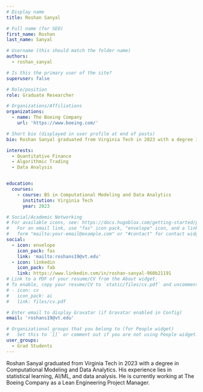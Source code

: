 ```yaml
---
# Display name
title: Roshan Sanyal

# Full name (for SEO)
first_name: Roshan
last_name: Sanyal

# Username (this should match the folder name)
authors:
  - roshan_sanyal

# Is this the primary user of the site?
superuser: false

# Role/position
role: Graduate Researcher

# Organizations/Affiliations
organizations:
  - name: The Boeing Company
    url: 'https://www.boeing.com/'

# Short bio (displayed in user profile at end of posts)
bio: Roshan Sanyal graduated from Virginia Tech in 2023 with a degree in Computational Modeling and Data Analytics. His experience lies in statistical learning, AI/ML, and data analysis. He is currently working at The Boeing Company as a Lean Engineering Project Manager.

interests:
  - Quantitative Finance
  - Algorithmic Trading
  - Data Analysis


education:
  courses:
    - course: BS in Computational Modeling and Data Analytics
      institution: Virginia Tech
      year: 2023

# Social/Academic Networking
# For available icons, see: https://docs.hugoblox.com/getting-started/page-builder/#icons
#   For an email link, use "fas" icon pack, "envelope" icon, and a link in the
#   form "mailto:your-email@example.com" or "#contact" for contact widget.
social:
  - icon: envelope
    icon_pack: fas
    link: 'mailto:roshans19@vt.edu'
  - icon: linkedin
    icon_pack: fab
    link: https://www.linkedin.com/in/roshan-sanyal-960b21191
# Link to a PDF of your resume/CV from the About widget.
# To enable, copy your resume/CV to `static/files/cv.pdf` and uncomment the lines below.
# - icon: cv
#   icon_pack: ai
#   link: files/cv.pdf

# Enter email to display Gravatar (if Gravatar enabled in Config)
email: 'roshans19@vt.edu'

# Organizational groups that you belong to (for People widget)
#   Set this to `[]` or comment out if you are not using People widget.
user_groups:
  - Grad Students
---
```

Roshan Sanyal graduated from Virginia Tech in 2023 with a degree in Computational Modeling and Data Analytics. His experience lies in statistical learning, AI/ML, and data analysis. He is currently working at The Boeing Company as a Lean Engineering Project Manager.
